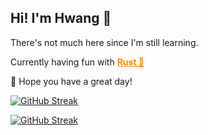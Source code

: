 ## Hi! I'm Hwang 🐳

There's not much here since I'm still learning.

Currently having fun with 
<a href="https://www.rust-lang.org" style="color: #FF8C00;"><b>Rust 🦀</b></a>

🌱 Hope you have a great day!

[![GitHub Streak](https://streak-stats.demolab.com?user=hwangisgone&theme=dark)](https://git.io/streak-stats)

<a href="https://git.io/streak-stats"><img src="https://streak-stats.demolab.com?user=hwangisgone&theme=dark" alt="GitHub Streak" /></a>
